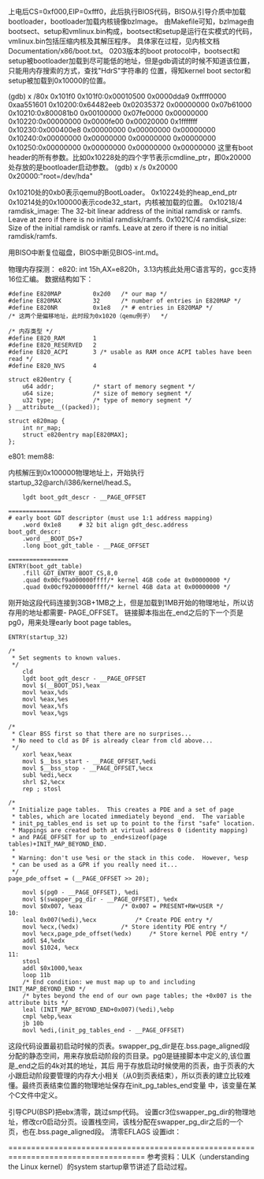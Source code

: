 上电后CS=0xf000,EIP=0xfff0，此后执行BIOS代码，BISO从引导介质中加载bootloader，bootloader加载内核镜像bzImage。
由Makefile可知，bzImage由bootsect、setup和vmlinux.bin构成，bootsect和setup是运行在实模式的代码，vmlinux.bin包括压缩内核及其解压程序。
具体家在过程，见内核文档Documentation/x86/boot.txt。
0203版本的boot protocol中，bootsect和setup被bootloader加载到尽可能低的地址，但是gdb调试的时候不知道该位置，只能用内存搜索的方式，查找"HdrS"字符串的
位置，得知kernel boot sector和setup被加载到0x10000的位置。

(gdb) x /80x 0x101f0
0x101f0:0x00010500 0x0000dda9 0xffff0000 0xaa551601
0x10200:0x64482eeb 0x02035372 0x00000000 0x07b61000
0x10210:0x800081b0 0x00100000 0x07fe0000 0x00000000
0x10220:0x00000000 0x0000fe00 0x00020000 0x1fffffff
0x10230:0x000400e8 0x00000000 0x00000000 0x00000000
0x10240:0x00000000 0x00000000 0x00000000 0x00000000
0x10250:0x00000000 0x00000000 0x00000000 0x00000000
这里有boot header的所有参数。比如0x10228处的四个字节表示cmdline_ptr，即0x20000处存放的是bootloader启动参数。
(gdb) x /s 0x20000
0x20000:"root=/dev/hda"

0x10210处的0xb0表示qemu的BootLoader。
0x10224处的heap_end_ptr
0x10214处的0x100000表示code32_start，内核被加载的位置。
0x10218/4 ramdisk_image: The 32-bit linear address of the initial ramdisk or ramfs.  Leave at zero if there is no initial ramdisk/ramfs.
0x1021C/4 ramdisk_size:  Size of the initial ramdisk or ramfs.  Leave at zero if there is no initial ramdisk/ramfs.

用BISO中断复位磁盘，BIOS中断见BIOS-int.md。

物理内存探测：
e820: int 15h,AX=e820h，3.13内核此处用C语言写的，gcc支持16位汇编。
数据结构如下：
```
#define E820MAP			0x2d0	/* our map */
#define E820MAX			32		/* number of entries in E820MAP */
#define E820NR			0x1e8	/* # entries in E820MAP */
/* 这两个是偏移地址，此时段为0x1020（qemu例子）  */

/* 内存类型 */
#define E820_RAM		1
#define E820_RESERVED	2
#define E820_ACPI		3 /* usable as RAM once ACPI tables have been read */
#define E820_NVS		4

struct e820entry {
	u64 addr;			/* start of memory segment */
	u64 size;			/* size of memory segment */
	u32 type;			/* type of memory segment */
} __attribute__((packed));

struct e820map {
    int nr_map;
	struct e820entry map[E820MAX];
};

```
e801:
mem88:



内核解压到0x100000物理地址上，开始执行startup_32@arch/i386/kernel/head.S。
```
	lgdt boot_gdt_descr - __PAGE_OFFSET

===============
# early boot GDT descriptor (must use 1:1 address mapping)
	.word 0x1e8		# 32 bit align gdt_desc.address
boot_gdt_descr:
	.word __BOOT_DS+7
	.long boot_gdt_table - __PAGE_OFFSET

=================
ENTRY(boot_gdt_table)
	.fill GDT_ENTRY_BOOT_CS,8,0
	.quad 0x00cf9a000000ffff/* kernel 4GB code at 0x00000000 */
	.quad 0x00cf92000000ffff/* kernel 4GB data at 0x00000000 */

```
刚开始这段代码连接到3GB+1MB之上，但是加载到1MB开始的物理地址，所以访存用的地址都需要- PAGE_OFFSET。
链接脚本指出在_end之后的下一个页是pg0，用来处理early boot page tables。

```
ENTRY(startup_32)

/*
 * Set segments to known values.
 */
	cld
	lgdt boot_gdt_descr - __PAGE_OFFSET
	movl $(__BOOT_DS),%eax
	movl %eax,%ds
	movl %eax,%es
	movl %eax,%fs
	movl %eax,%gs

/*
 * Clear BSS first so that there are no surprises...
 * No need to cld as DF is already clear from cld above...
 */
	xorl %eax,%eax
	movl $__bss_start - __PAGE_OFFSET,%edi
	movl $__bss_stop - __PAGE_OFFSET,%ecx
	subl %edi,%ecx
	shrl $2,%ecx
	rep ; stosl

/*
 * Initialize page tables.  This creates a PDE and a set of page
 * tables, which are located immediately beyond _end.  The variable
 * init_pg_tables_end is set up to point to the first "safe" location.
 * Mappings are created both at virtual address 0 (identity mapping)
 * and PAGE_OFFSET for up to _end+sizeof(page tables)+INIT_MAP_BEYOND_END.
 *
 * Warning: don't use %esi or the stack in this code.  However, %esp
 * can be used as a GPR if you really need it...
 */
page_pde_offset = (__PAGE_OFFSET >> 20);

	movl $(pg0 - __PAGE_OFFSET), %edi
	movl $(swapper_pg_dir - __PAGE_OFFSET), %edx
	movl $0x007, %eax			/* 0x007 = PRESENT+RW+USER */
10:
	leal 0x007(%edi),%ecx			/* Create PDE entry */
	movl %ecx,(%edx)			/* Store identity PDE entry */
	movl %ecx,page_pde_offset(%edx)		/* Store kernel PDE entry */
	addl $4,%edx
	movl $1024, %ecx
11:
	stosl
	addl $0x1000,%eax
	loop 11b
	/* End condition: we must map up to and including INIT_MAP_BEYOND_END */
	/* bytes beyond the end of our own page tables; the +0x007 is the attribute bits */
	leal (INIT_MAP_BEYOND_END+0x007)(%edi),%ebp
	cmpl %ebp,%eax
	jb 10b
	movl %edi,(init_pg_tables_end - __PAGE_OFFSET)

```
这段代码设置最初启动时候的页表。swapper_pg_dir是在.bss.page_aligned段分配的静态空间，用来存放启动阶段的页目录。pg0是链接脚本中定义的,该位置是_end之后的4k对其的地址，其后
用于存放启动时候使用的页表，由于页表的大小跟启动阶段要管理的内存大小相关（从0到页表结束），所以页表的建立比较难懂。最终页表结束位置的物理地址保存在init_pg_tables_end变量
中，该变量在某个C文件中定义。

引导CPU(BSP)把ebx清零，跳过smp代码。
设置cr3位swapper_pg_dir的物理地址，修改cr0启动分页。设置栈空间，该栈分配在swapper_pg_dir之后的一个页，也在.bss.page_aligned段。
清零EFLAGS
设置idt：


====================================================================================
参考资料：ULK（understanding the Linux kernel）的system startup章节讲述了启动过程。
